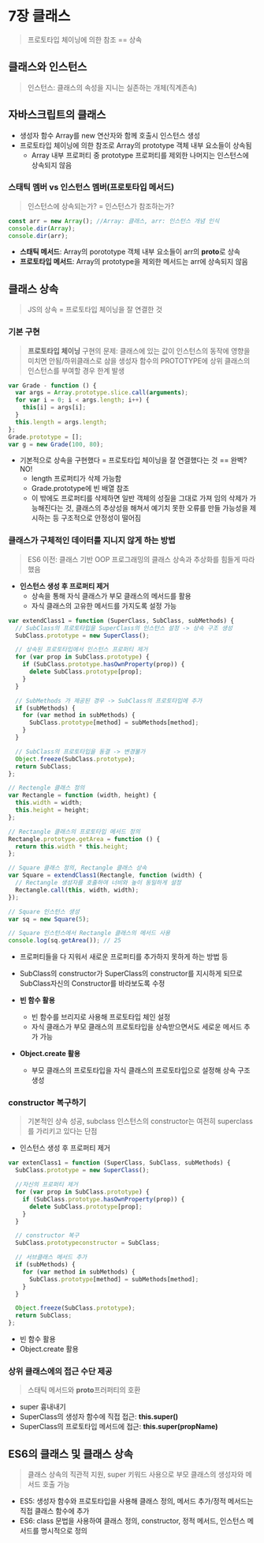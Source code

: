# 7장 클래스

> 프로토타입 체이닝에 의한 참조 == 상속

## 클래스와 인스턴스

> 인스턴스: 클래스의 속성을 지니는 실존하는 개체(직계존속)

## 자바스크립트의 클래스

- 생성자 함수 Array를 new 연산자와 함께 호출시 인스턴스 생성
- 프로토타입 체이닝에 의한 참조로 Array의 prototype 객체 내부 요소들이 상속됨
  - Array 내부 프로퍼티 중 prototype 프로퍼티를 제외한 나머지는 인스턴스에 상속되지 않음

### 스태틱 멤버 vs 인스턴스 멤버(프로토타입 메서드)

> 인스턴스에 상속되는가? = 인스턴스가 참조하는가?

```javascript
const arr = new Array(); //Array: 클래스, arr: 인스턴스 개념 인식
console.dir(Array);
console.dir(arr);
```

- **스태틱 메서드**: Array의 porototype 객체 내부 요소들이 arr의 **proto**로 상속
- **프로토타입 메서드**: Array의 prototype을 제외한 메서드는 arr에 상속되지 않음

## 클래스 상속

> JS의 상속 = 프로토타입 체이닝을 잘 연결한 것

### 기본 구현

> **프로토타입 체이닝** 구현의 문제: 클래스에 있는 값이 인스턴스의 동작에 영향을 미치면 안됨/하위클래스로 삼을 생성자 함수의 PROTOTYPE에 상위 클래스의 인스턴스를 부여할 경우 한계 발생

```javascript
var Grade - function () {
  var args = Array.prototype.slice.call(arguments);
  for var i = 0; i < args.length; i++) {
    this[i] = args[i];
  }
  this.length = args.length;
};
Grade.prototype = [];
var g = new Grade(100, 80);
```

- 기본적으로 상속을 구현했다 = 프로토타입 체이닝을 잘 연결했다는 것 == 완벽? NO!
  - length 프로퍼티가 삭제 가능함
  - Grade.prototype에 빈 배열 참조
  - 이 밖에도 프로퍼티를 삭제하면 일반 객체의 성질을 그대로 가져 임의 삭제가 가능해진다는 것, 클래스의 추상성을 해쳐서 예기치 못한 오류를 만들 가능성을 제시하는 등 구조적으로 안정성이 떨어짐

### 클래스가 구체적인 데이터를 지니지 않게 하는 방법

> ES6 이전: 클래스 기반 OOP 프로그래밍의 클래스 상속과 추상화를 힘들게 따라했음

- **인스턴스 생성 후 프로퍼티 제거**
  - 상속을 통해 자식 클래스가 부모 클래스의 메서드를 활용
  - 자식 클래스의 고유한 메서드를 가지도록 설정 가능

```javascript
var extendClass1 = function (SuperClass, SubClass, subMethods) {
  // SubClass의 프로토타입을 SuperClass의 인스턴스 설정 -> 상속 구조 생성
  SubClass.prototype = new SuperClass();

  // 상속된 프로토타입에서 인스턴스 프로퍼티 제거
  for (var prop in SubClass.prototype) {
    if (SubClass.prototype.hasOwnProperty(prop)) {
      delete SubClass.prototype[prop];
    }
  }

  // SubMethods 가 제공된 경우 -> SubClass의 프로토타입에 추가
  if (subMethods) {
    for (var method in subMethods) {
      SubClass.prototype[method] = subMethods[method];
    }
  }

  // SubClass의 프로토타입을 동결 -> 변경불가
  Object.freeze(SubClass.prototype);
  return SubClass;
};

// Rectengle 클래스 정의
var Rectangle = function (width, height) {
  this.width = width;
  this.height = height;
};

// Rectangle 클래스의 프로토타입 메서드 정의
Rectangle.prototype.getArea = function () {
  return this.width * this.height;
};

// Square 클래스 정의, Rectangle 클래스 상속
var Square = extendClass1(Rectangle, function (width) {
  // Rectangle 생성자를 호출하여 너비와 높이 동일하게 설정
  Rectangle.call(this, width, width);
});

// Square 인스턴스 생성
var sq = new Square(5);

// Square 인스턴스에서 Rectangle 클래스의 메서드 사용
console.log(sq.getArea()); // 25
```

- 프로퍼티들을 다 지워서 새로운 프로퍼티를 추가하지 못하게 하는 방법 등
- SubClass의 constructor가 SuperClass의 constructor를 지시하게 되므로 SubClass자신의 Constructor를 바라보도록 수정

- **빈 함수 활용**

  - 빈 함수를 브리지로 사용해 프로토타입 체인 설정
  - 자식 클래스가 부모 클래스의 프로토타입을 상속받으면서도 세로운 메서드 추가 가능

- **Object.create 활용**
  - 부모 클래스의 프로토타입을 자식 클래스의 프로토타입으로 설정해 상속 구조 생성

### constructor 복구하기

> 기본적인 상속 성공, subclass 인스턴스의 constructor는 여전히 superclass를 가리키고 있다는 단점

- 인스턴스 생성 후 프로퍼티 제거

```javascript
var extenClass1 = function (SuperClass, SubClass, subMethods) {
  SubClass.prototype = new SuperClass();

  //자신의 프로퍼티 제거
  for (var prop in SubClass.prototype) {
    if (SubClass.prototype.hasOwnProperty(prop)) {
      delete SubClass.prototype[prop];
    }
  }

  // constructor 복구
  SubClass.prototypeconstructor = SubClass;

  // 서브클래스 메서드 추가
  if (subMethods) {
    for (var method in subMethods) {
      SubClass.prototype[method] = subMethods[method];
    }
  }

  Object.freeze(SubClass.prototype);
  return SubClass;
};
```

- 빈 함수 활용
- Object.create 활용

### 상위 클래스에의 접근 수단 제공

> 스태틱 메서드와 **proto**프러퍼티의 호환

- super 흉내내기
- SuperClass의 생성자 함수에 직접 접근: **this.super()**
- SuperClass의 프로토타입 메서드에 접근: **this.super(propName)**

## ES6의 클래스 및 클래스 상속

> 클래스 상속의 직관적 지원, super 키워드 사용으로 부모 클래스의 생성자와 메서드 호출 가능

- ES5: 생성자 함수와 프로토타입을 사용해 클래스 정의, 메서드 추가/정적 메서드는 직접 클래스 함수에 추가
- ES6: class 문법을 사용하여 클래스 정의, constructor, 정적 메서드, 인스턴스 메서드를 명시적으로 정의
